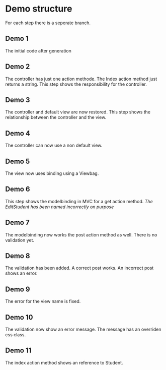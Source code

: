 # Demo structure
For each step there is a seperate branch.

## Demo 1
The initial code after generation

## Demo 2
The controller has just one action methode. The Index action method just returns a string. This step shows the responsibility for the controller.

## Demo 3
The controller and default view are now restored. This step shows the relationship between the controller and the view.

## Demo 4
The controller can now use a non default view.

## Demo 5
The view now uses binding using a Viewbag.

## Demo 6
This step shows the modelbinding in MVC for a get action method.
*The EditStudent has been named incorrectly on purpose*

## Demo 7
The modelbinding now works the post action method as well. There is no validation yet.

## Demo 8 
The validation has been added. A correct post works. An incorrect post shows an error.

## Demo 9
The error for the view name is fixed.

## Demo 10 
The validation now show an error message. The message has an overriden css class.

## Demo 11
The index action method shows an reference to Student.
